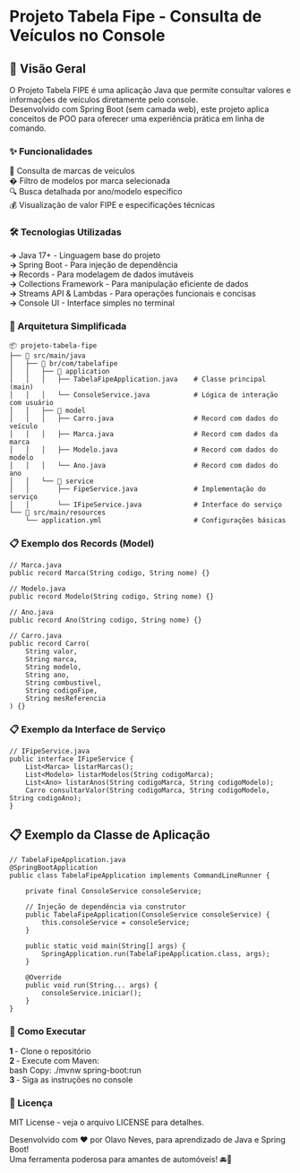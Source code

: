 # Projeto Tabela Fipe - Consulta de Veículos no Console

## 📌 Visão Geral
O Projeto Tabela FIPE é uma aplicação Java que permite consultar valores e informações de veículos diretamente pelo console. <br>
Desenvolvido com Spring Boot (sem camada web), este projeto aplica conceitos de POO para oferecer uma experiência prática em linha de comando.

### ✨ Funcionalidades

🚗 Consulta de marcas de veículos <br>
� Filtro de modelos por marca selecionada <br>
🔍 Busca detalhada por ano/modelo específico <br>
💰 Visualização de valor FIPE e especificações técnicas <br>

### 🛠 Tecnologias Utilizadas

<strong> -> </strong> Java 17+ - Linguagem base do projeto <br>
<strong> -> </strong> Spring Boot - Para injeção de dependência <br>
<strong> -> </strong> Records - Para modelagem de dados imutáveis <br>
<strong> -> </strong> Collections Framework - Para manipulação eficiente de dados <br>
<strong> -> </strong> Streams API & Lambdas - Para operações funcionais e concisas <br>
<strong> -> </strong> Console UI - Interface simples no terminal <br>

### 🎯 Arquitetura Simplificada

    📦 projeto-tabela-fipe
    ├── 📂 src/main/java
    │   ├── 📂 br/com/tabelafipe
    │   │   ├── 📂 application
    │   │   │   ├── TabelaFipeApplication.java    # Classe principal (main)
    │   │   │   └── ConsoleService.java           # Lógica de interação com usuário
    │   │   ├── 📂 model
    │   │   │   ├── Carro.java                    # Record com dados do veículo
    │   │   │   ├── Marca.java                    # Record com dados da marca
    │   │   │   ├── Modelo.java                   # Record com dados do modelo
    │   │   │   └── Ano.java                      # Record com dados do ano
    │   │   └── 📂 service
    │   │       ├── FipeService.java              # Implementação do serviço
    │   │       └── IFipeService.java             # Interface do serviço
    └── 📂 src/main/resources
        └── application.yml                       # Configurações básicas

### 📋 Exemplo dos Records (Model)

    // Marca.java
    public record Marca(String codigo, String nome) {}
    
    // Modelo.java
    public record Modelo(String codigo, String nome) {}
    
    // Ano.java
    public record Ano(String codigo, String nome) {}

    // Carro.java
    public record Carro(
        String valor,
        String marca,
        String modelo,
        String ano,
        String combustivel,
        String codigoFipe,
        String mesReferencia
    ) {}

### 📋 Exemplo da Interface de Serviço

    // IFipeService.java
    public interface IFipeService {
        List<Marca> listarMarcas();
        List<Modelo> listarModelos(String codigoMarca);
        List<Ano> listarAnos(String codigoMarca, String codigoModelo);
        Carro consultarValor(String codigoMarca, String codigoModelo, String codigoAno);
    }

## 📋 Exemplo da Classe de Aplicação

    // TabelaFipeApplication.java
    @SpringBootApplication
    public class TabelaFipeApplication implements CommandLineRunner {
    
        private final ConsoleService consoleService;
    
        // Injeção de dependência via construtor
        public TabelaFipeApplication(ConsoleService consoleService) {
            this.consoleService = consoleService;
        }
    
        public static void main(String[] args) {
            SpringApplication.run(TabelaFipeApplication.class, args);
        }
    
        @Override
        public void run(String... args) {
            consoleService.iniciar();
        }
    }

### 🚀 Como Executar

<strong> 1 </strong> - Clone o repositório <br>
<strong> 2 </strong> - Execute com Maven: <br>
bash Copy:  ./mvnw spring-boot:run <br>
 <strong> 3 </strong> - Siga as instruções no console

### 📜 Licença
MIT License - veja o arquivo LICENSE para detalhes. <br>

Desenvolvido com ❤️ por Olavo Neves, para aprendizado de Java e Spring Boot! <br>
Uma ferramenta poderosa para amantes de automóveis! 🚘💨
